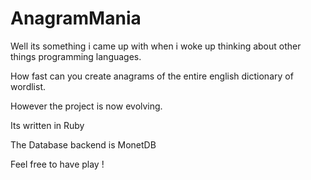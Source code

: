 # AnagramMania

Well its something i came up with when i woke up thinking about other things programming languages.

How fast can you create anagrams of the entire english dictionary of wordlist.

However the project is now evolving.

Its written in Ruby

The Database backend is MonetDB

Feel free to have play !

